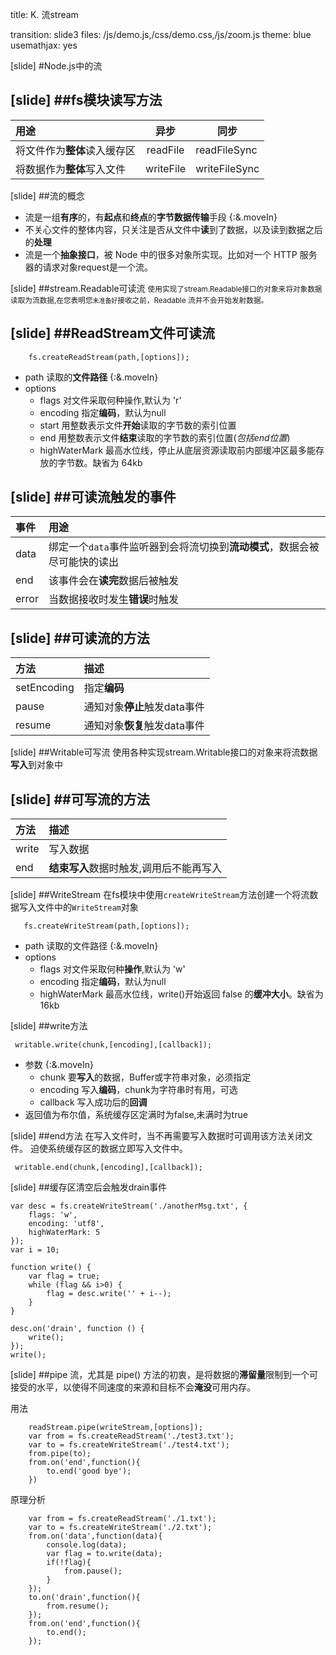 title: K. 流stream

transition: slide3
files: /js/demo.js,/css/demo.css,/js/zoom.js
theme: blue
usemathjax: yes

[slide]
#Node.js中的流

[slide]
##fs模块读写方法
---
用途 | 异步 | 同步
:-------|:------:|-------
将文件作为**整体**读入缓存区 | readFile | readFileSync
将数据作为**整体**写入文件 | writeFile | writeFileSync

[slide]
##流的概念
- 流是一组**有序**的，有**起点**和**终点**的**字节数据传输**手段 {:&.moveIn}
- 不关心文件的整体内容，只关注是否从文件中**读**到了数据，以及读到数据之后的**处理**
- 流是一个**抽象接口**，被 Node 中的很多对象所实现。比如对一个 HTTP 服务器的请求对象request是一个流。

[slide]
##stream.Readable可读流
<small>使用实现了stream.Readable接口的对象来将对象数据读取为流数据,在您表明您`未准备好`接收之前，Readable 流并不会开始发射数据。</small>

[slide]
##ReadStream文件可读流
----
```
    fs.createReadStream(path,[options]);
```
- path 读取的**文件路径** {:&.moveIn}
- options
    - flags 对文件采取何种操作,默认为 'r'
    - encoding 指定**编码**，默认为null
    - start 用整数表示文件**开始**读取的字节数的索引位置
    - end  用整数表示文件**结束**读取的字节数的索引位置(*包括end位置*)
    - highWaterMark  最高水位线，停止从底层资源读取前内部缓冲区最多能存放的字节数。缺省为 64kb

[slide]
##可读流触发的**事件**
----
事件 | 用途
:-------|:------
data | 绑定一个`data`事件监听器到会将流切换到**流动模式**，数据会被尽可能快的读出
end | 该事件会在**读完**数据后被触发
error | 当数据接收时发生**错误**时触发


[slide]
##可读流的方法
----
 方法 | 描述
:-------|:------
setEncoding | 指定**编码**
pause | 通知对象**停止**触发data事件
resume | 通知对象**恢复**触发data事件


[slide]
##Writable可写流
使用各种实现stream.Writable接口的对象来将流数据**写入**到对象中

[slide]
##可写流的方法
----
 方法 | 描述
:-------|:------
write | 写入数据
end | **结束写入**数据时触发,调用后不能再写入

[slide]
##WriteStream
在fs模块中使用`createWriteStream`方法创建一个将流数据写入文件中的`WriteStream`对象
```
   fs.createWriteStream(path,[options]);
```
- path 读取的文件路径 {:&.moveIn}
- options
    - flags 对文件采取何种**操作**,默认为 'w'
    - encoding 指定**编码**，默认为null
    - highWaterMark  最高水位线，write()开始返回 false 的**缓冲大小**。缺省为 16kb
    
[slide]
##write方法
```
 writable.write(chunk,[encoding],[callback]);
```
- 参数 {:&.moveIn}
    - chunk  要**写入**的数据，Buffer或字符串对象，必须指定
    - encoding 写入**编码**，chunk为字符串时有用，可选
    - callback 写入成功后的**回调**
- 返回值为布尔值，系统缓存区定满时为false,未满时为true

[slide]
##end方法
在写入文件时，当不再需要写入数据时可调用该方法关闭文件。
迫使系统缓存区的数据立即写入文件中。
```
 writable.end(chunk,[encoding],[callback]);
```

[slide]
##缓存区清空后会触发drain事件
```
var desc = fs.createWriteStream('./anotherMsg.txt', {
    flags: 'w',
    encoding: 'utf8',
    highWaterMark: 5
});
var i = 10;

function write() {
    var flag = true;
    while (flag && i>0) {
        flag = desc.write('' + i--);
    } 
}

desc.on('drain', function () {
    write();
});
write();
```

[slide]
##pipe
流，尤其是 pipe() 方法的初衷，是将数据的**滞留量**限制到一个可接受的水平，以使得不同速度的来源和目标不会**淹没**可用内存。

用法
```
    readStream.pipe(writeStream,[options]);
    var from = fs.createReadStream('./test3.txt');
    var to = fs.createWriteStream('./test4.txt');
    from.pipe(to);
    from.on('end',function(){
        to.end('good bye');
    })
```

原理分析
```    
    var from = fs.createReadStream('./1.txt');
    var to = fs.createWriteStream('./2.txt');
    from.on('data',function(data){
        console.log(data);
        var flag = to.write(data);
        if(!flag){
            from.pause();
        }
    });
    to.on('drain',function(){
        from.resume();
    });
    from.on('end',function(){
        to.end();
    });
```












